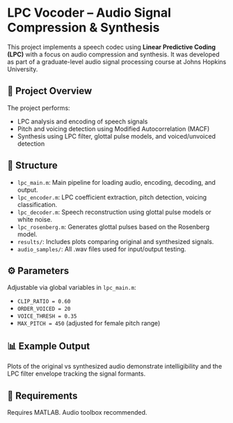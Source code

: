 # LPC Vocoder – Audio Signal Compression & Synthesis

This project implements a speech codec using **Linear Predictive Coding (LPC)** with a focus on audio compression and synthesis. It was developed as part of a graduate-level audio signal processing course at Johns Hopkins University.

## 🎯 Project Overview

The project performs:
- LPC analysis and encoding of speech signals
- Pitch and voicing detection using Modified Autocorrelation (MACF)
- Synthesis using LPC filter, glottal pulse models, and voiced/unvoiced detection

## 📁 Structure

- `lpc_main.m`: Main pipeline for loading audio, encoding, decoding, and output.
- `lpc_encoder.m`: LPC coefficient extraction, pitch detection, voicing classification.
- `lpc_decoder.m`: Speech reconstruction using glottal pulse models or white noise.
- `lpc_rosenberg.m`: Generates glottal pulses based on the Rosenberg model.
- `results/`: Includes plots comparing original and synthesized signals.
- `audio_samples/`: All .wav files used for input/output testing.

## ⚙️ Parameters

Adjustable via global variables in `lpc_main.m`:
- `CLIP_RATIO = 0.60`
- `ORDER_VOICED = 20`
- `VOICE_THRESH = 0.35`
- `MAX_PITCH = 450` (adjusted for female pitch range)

## 📊 Example Output

Plots of the original vs synthesized audio demonstrate intelligibility and the LPC filter envelope tracking the signal formants.

## 🔧 Requirements

Requires MATLAB. Audio toolbox recommended.
